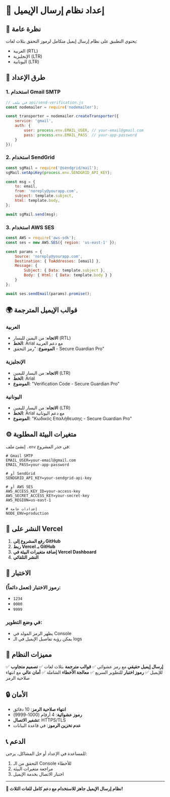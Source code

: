 # 📧 إعداد نظام إرسال الإيميل

## 🎯 نظرة عامة
يحتوي التطبيق على نظام إرسال إيميل متكامل لرموز التحقق بثلاث لغات:
- العربية (RTL)
- الإنجليزية (LTR) 
- اليونانية (LTR)

## 🔧 طرق الإعداد

### 1. استخدام Gmail SMTP
```javascript
// في ملف api/send-verification.js
const nodemailer = require('nodemailer');

const transporter = nodemailer.createTransporter({
    service: 'gmail',
    auth: {
        user: process.env.EMAIL_USER, // your-email@gmail.com
        pass: process.env.EMAIL_PASS  // your-app-password
    }
});
```

### 2. استخدام SendGrid
```javascript
const sgMail = require('@sendgrid/mail');
sgMail.setApiKey(process.env.SENDGRID_API_KEY);

const msg = {
    to: email,
    from: 'noreply@yourapp.com',
    subject: template.subject,
    html: template.body,
};

await sgMail.send(msg);
```

### 3. استخدام AWS SES
```javascript
const AWS = require('aws-sdk');
const ses = new AWS.SES({ region: 'us-east-1' });

const params = {
    Source: 'noreply@yourapp.com',
    Destination: { ToAddresses: [email] },
    Message: {
        Subject: { Data: template.subject },
        Body: { Html: { Data: template.body } }
    }
};

await ses.sendEmail(params).promise();
```

## 🌍 قوالب الإيميل المترجمة

### العربية
- **الاتجاه**: من اليمين لليسار (RTL)
- **الخط**: Arial مع دعم العربية
- **الموضوع**: "رمز التحقق - Secure Guardian Pro"

### الإنجليزية
- **الاتجاه**: من اليسار لليمين (LTR)
- **الخط**: Arial
- **الموضوع**: "Verification Code - Secure Guardian Pro"

### اليونانية
- **الاتجاه**: من اليسار لليمين (LTR)
- **الخط**: Arial مع دعم اليونانية
- **الموضوع**: "Κωδικός Επαλήθευσης - Secure Guardian Pro"

## ⚙️ متغيرات البيئة المطلوبة

إنشئ ملف `.env` في جذر المشروع:

```env
# Gmail SMTP
EMAIL_USER=your-email@gmail.com
EMAIL_PASS=your-app-password

# أو SendGrid
SENDGRID_API_KEY=your-sendgrid-api-key

# أو AWS SES
AWS_ACCESS_KEY_ID=your-access-key
AWS_SECRET_ACCESS_KEY=your-secret-key
AWS_REGION=us-east-1

# إعدادات عامة
NODE_ENV=production
```

## 🚀 النشر على Vercel

1. **رفع المشروع إلى GitHub**
2. **ربط Vercel بـ GitHub**
3. **إضافة متغيرات البيئة في Vercel Dashboard**
4. **النشر التلقائي**

## 🧪 الاختبار

### رموز الاختبار (تعمل دائماً):
- `1234`
- `0000` 
- `9999`

### في وضع التطوير:
- يظهر الرمز المولد في Console
- يمكن رؤية تفاصيل الإيميل في الـ logs

## 📱 مميزات النظام

✅ **إرسال إيميل حقيقي** مع رمز عشوائي
✅ **قوالب مترجمة** بثلاث لغات
✅ **تصميم متجاوب** للإيميل
✅ **رموز اختبار** للتطوير السريع
✅ **معالجة الأخطاء** الشاملة
✅ **أمان عالي** مع انتهاء صلاحية الرمز

## 🔒 الأمان

- **انتهاء صلاحية الرمز**: 10 دقائق
- **رموز عشوائية**: 4 أرقام (1000-9999)
- **تشفير الاتصال**: HTTPS/TLS
- **عدم تخزين الرموز**: في قاعدة البيانات

## 📞 الدعم

للمساعدة في الإعداد أو حل المشاكل، يرجى:
1. التحقق من الـ Console للأخطاء
2. مراجعة متغيرات البيئة
3. اختبار الاتصال بخدمة الإيميل

---

**🎉 نظام إرسال الإيميل جاهز للاستخدام مع دعم كامل للغات الثلاث!**